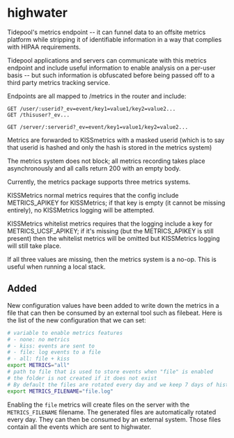 highwater
=========

Tidepool's metrics endpoint -- it can funnel data to an offsite metrics platform while stripping it of identifiable information in a way that complies with HIPAA requirements.

Tidepool applications and servers can communicate with this metrics endpoint and include useful information to enable analysis on a per-user basis -- but such information is obfuscated before being passed off to a third party metrics tracking service.

Endpoints are all mapped to /metrics in the router and include:

    GET /user/:userid?_ev=event/key1=value1/key2=value2...
    GET /thisuser?_ev...

    GET /server/:serverid?_ev=event/key1=value1/key2=value2...

Metrics are forwarded to KISSmetrics with a masked userid (which is to say that userid is hashed and only the hash is stored in the metrics system)

The metrics system does not block; all metrics recording takes place asynchronously and all calls return 200 with an empty body.

Currently, the metrics package supports three metrics systems.

KISSMetrics normal metrics requires that the config include METRICS_APIKEY for KISSMetrics; if that key is empty (it cannot be missing entirely), no KISSMetrics logging will be attempted.

KISSMetrics whitelist metrics requires that the logging include a key for METRICS_UCSF_APIKEY; if it's missing (but the METRICS_APIKEY is still present) then the whitelist metrics will be omitted but KISSMetrics logging will still take place.

If all three values are missing, then the metrics system is a no-op. This is useful when running a local stack.

## Added

New configuration values have been added to write down the metrics in a file that can then be consumed by an external tool such as filebeat. Here is the list of the new configuration that we can set:

```bash
# variable to enable metrics features
# - none: no metrics
# - kiss: events are sent to 
# - file: log events to a file
# - all: file + kiss
export METRICS="all"
# path to file that is used to store events when "file" is enabled
# the folder is not created if it does not exist
# By default the files are rotated every day and we keep 7 days of history.
export METRICS_FILENAME="file.log"
```

Enabling the `file` metrics will create files on the server with the `METRICS_FILENAME` filename. The generated files are automatically rotated every day. They can then be consumed by an external system. Those files contain all the events which are sent to highwater.
   
